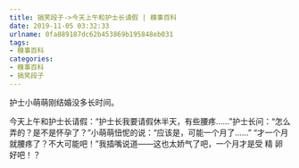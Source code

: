 ```yaml
---
title: 搞笑段子->今天上午和护士长请假 | 糗事百科
date: 2019-11-05 03:32:33
urlname: 0fa889187dc62b453869b195848eb031
tags: 
- 糗事百科
categories:
- 糗事百科
- 搞笑段子
---
```

护士小萌萌刚结婚没多长时间。

今天上午和护士长请假：“护士长我要请假休半天，有些腰疼……”护士长问：“怎么弄的？是不是怀孕了？”小萌萌忸怩的说：“应该是，可能一个月了……”     “才一个月就腰疼了？不大可能吧！”我插嘴说道——这也太娇气了吧，一个月才是受 精 卵好吧！？


